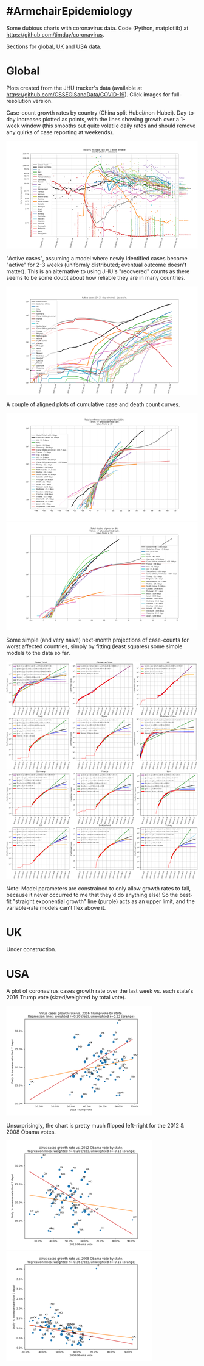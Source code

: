 #ArmchairEpidemiology
=====================

Some dubious charts with coronavirus data.  Code (Python, matplotlib) at <https://github.com/timday/coronavirus>.

Sections for [global](#global), [UK](#uk) and [USA](#usa) data.

Global
======

Plots created from the JHU tracker's data (available at <https://github.com/CSSEGISandData/COVID-19>).
Click images for full-resolution version.

Case-count growth rates by country (China split Hubei/non-Hubei).  Day-to-day increases plotted as points, with the lines showing growth over a 1-week window (this smooths out quite volatile daily rates and should remove any quirks of case reporting at weekends).  

[![Country's growth](img/global/small/growth.png)](img/global/growth.png)

"Active cases", assuming a model where newly identified cases become "active" for 2-3 weeks (uniformly distributed; eventual outcome doesn't matter).  This is an alternative to using JHU's "recovered" counts as there seems to be some doubt about how reliable they are in many countries.

[![Active cases](img/global/small/active-log.png)](img/global/active-log.png)

A couple of aligned plots of cumulative case and death count curves.

[![Aligned cases](img/global/small/aligned-cases.png)](img/global/aligned-cases.png)
[![Aligned deaths](img/global/small/aligned-deaths.png)](img/global/aligned-deaths.png)

Some simple (and very naive) next-month projections of case-counts for worst affected countries, simply by fitting (least squares) some simple models to the data so far.

[![Projections](img/global/small/projections-0.png)](img/global/projections-0.png)
[![Projections](img/global/small/projections-1.png)](img/global/projections-1.png)

Note: Model parameters are constrained to only allow growth rates to fall, because it never occurred to me that they'd do anything else!  So the best-fit "straight exponential growth" line (purple) acts as an upper limit, and the variable-rate models can't flex above it.  

UK
==

Under construction.

USA
===

A plot of coronavirus cases growth rate over the last week vs. each state's 2016 Trump vote (sized/weighted by total vote).

[![Case growth rate vs. 2016 vote](img/usa/small/president-2016.png)](img/usa/president-2016.png)

Unsurprisingly, the chart is pretty much flipped left-right for the 2012 & 2008 Obama votes.

[![Case growth rate vs. 2012 vote](img/usa/small/president-2012.png)](img/usa/president-2012.png)
[![Case growth rate vs. 208 vote](img/usa/small/president-2008.png)](img/usa/president-2008.png)
